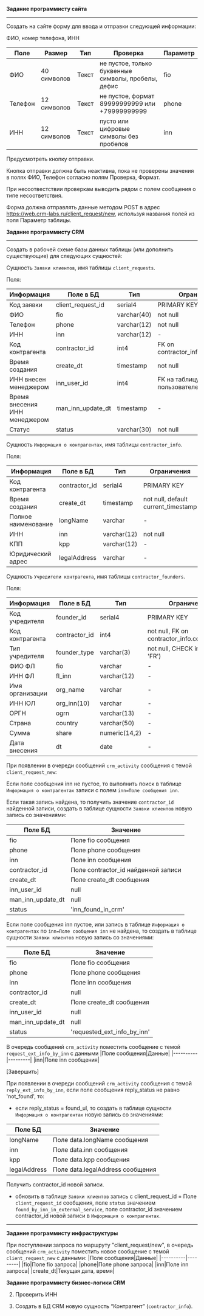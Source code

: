 
**Задание программисту cайта**

---

Создать на сайте форму для ввода и отправки следующей информации:

ФИО, номер телефона, ИНН 

|Поле|Размер|Тип|Проверка|Параметр|
|----------|---------|-----|---|-|
|ФИО|40 символов|Текст|не пустое, только буквенные символы, пробелы, дефис|fio|
|Телефон|12 символов|Текст|не пустое, формат 89999999999 или +79999999999|phone|
|ИНН|12 символов|Текст|пусто или цифровые символы без пробелов|inn|

Предусмотреть кнопку отправки.

Кнопка отправки должна быть неактивна, пока не проверены значения в полях ФИО, Телефон согласно полям Проверка, Формат.

При несоотвестствии проверкам выводить рядом с полем сообщения о типе несоответствия.

Форма должна отправлять данные методом POST в адрес https://web.crm-labs.ru/client_request/new, используя названия полей из поля Параметр таблицы.


**Задание программисту CRM**

---

Создать в рабочей схеме базы данных таблицы (или дополнить существующие) для следующих сущностей:

Сущность `Заявки клиентов`, имя таблицы `client_requests`.

Поля: 

|Информация|Поле в БД|Тип|Ограничения|
|----------|---------|---------|---------|
|Код заявки|client_request_id|serial4|PRIMARY KEY|
|ФИО|fio|varchar(40)|not null|
|Телефон|phone|varchar(12)|not null|
|ИНН|inn|varchar(12)|-|
|Код контрагента|contractor_id|int4|FK on contractor_info.contractor_id|
|Время создания|create_dt|timestamp|not null|
|ИНН внесен менеджером|inn_user_id|int4|FK на таблицу пользователей|
|Время внесения ИНН менеджером|man_inn_update_dt|timestamp|-|
|Статус|status|varchar(30)|not null|

Сущность `Информация о контрагентах`, имя таблицы `contractor_info`.

Поля: 

|Информация|Поле в БД|Тип|Ограничения|
|----------|---------|---------|---------|
|Код контрагента|contractor_id|serial4|PRIMARY KEY|
|Время создания|create_dt|timestamp|not null, default current_timestamp|
|Полное наименование|longName|varchar|-|
|ИНН|inn|varchar(12)|not null|
|КПП|kpp|varchar(12)|-|
|Юридический адрес|legalAddress|varchar|-|

Сущность `Учредители контрагента`, имя таблицы `contractor_founders`.

Поля: 

|Информация|Поле в БД|Тип|Ограничения|
|----------|---------|---------|---------|
|Код учредителя|founder_id|serial4|PRIMARY KEY|
|Код контрагента|contractor_id|int4|not null, FK on contractor_info.contractor_id|
|Тип учредителя|founder_type|varchar(3)|not null, CHECK in ('FL', 'UL', 'FR')|
|ФИО ФЛ|fio|varchar|-|
|ИНН ФЛ|fl_inn|varchar(12)|-|
|Имя организации|org_name|varchar|-|
|ИНН ЮЛ|org_inn(10)|varchar|-|
|ОРГН|ogrn|varchar(13)|-|
|Страна|country|varchar(50)|-|
|Сумма|share|numeric(14,2)|-|
|Дата внесения|dt|date|-|


При появлении в очереди сообщений `crm_activity` сообщения с темой `client_request_new`:

Если поле сообщения inn не пустое, то выполнить поиск в таблице `Информация о контрагентах` записи с полем `inn=Поле сообщения inn`.

Если такая запись найдена, то получить значение `contractor_id` найденной записи, создать в таблице сущности `Заявки клиентов` новую запись со значениями:

|Поле БД|Значение|
|----------|---------|
|fio|Поле fio сообщения|
|phone|Поле phone сообщения|
|inn|Поле inn сообщения|
|contractor_id|Поле contractor_id найденной записи|
|create_dt|Поле create_dt сообщения|
|inn_user_id|null|
|man_inn_update_dt|null|
|status|'inn_found_in_crm'|

Если поле сообщения inn пустое, или запись в таблице `Информация о контрагентах` по `inn=Поле сообщения inn` не найдена, то создать в таблице сущности `Заявки клиентов` новую запись со значениями:

|Поле БД|Значение|
|----------|---------|
|fio|Поле fio сообщения|
|phone|Поле phone сообщения|
|inn|Поле inn сообщения|
|contractor_id|null|
|create_dt|Поле create_dt сообщения|
|inn_user_id|null|
|man_inn_update_dt|null|
|status|'requested_ext_info_by_inn'|

В очередь сообщений `crm_activity` поместить сообщение с темой `request_ext_info_by_inn` с данными
|Поле сообщения|Данные|
|----------|---------|
|inn|Поле inn сообщения|

[Завершить]


При появлении в очереди сообщений `crm_activity` сообщения с темой `reply_ext_info_by_inn`,
если поле сообщения reply_status не равно 'not_found', то:
* если reply_status = found_ul, то создать в таблице сущности `Информация о контрагентах` новую запись со значениями:

|Поле БД|Значение|
|----------|---------|
|longName|Поле data.longName сообщения|
|inn|Поле data.inn сообщения|?
|kpp|Поле data.kpp сообщения|?
|legalAddress|Поле data.legalAddress сообщения|?

Получить contractor_id новой записи.

* обновить в таблице `Заявки клиентов` запись с client_request_id = Поле `client_request_id` сообщения, поле `status` значением `found_by_inn_in_external_service`, поле contractor_id значением contractor_id новой записи в `Информация о контрагентах`.


---
**Задание программисту инфраструктуры**

При поступлении запроса по маршруту "client_request/new", в очередь сообщений `crm_activity` поместить новое сообщение с темой `client_request_new` с данными:
|Поле сообщения|Данные|
|----------|---------|
|fio|Поле fio запроса|
|phone|Поле phone запроса|
|inn|Поле inn запроса|
|create_dt|Текущая дата, время|


**Задание программисту бизнес-логики CRM**


 2. Проверить ИНН

 3. Создать в БД CRM новую сущность “Контрагент” (`contractor_info`).